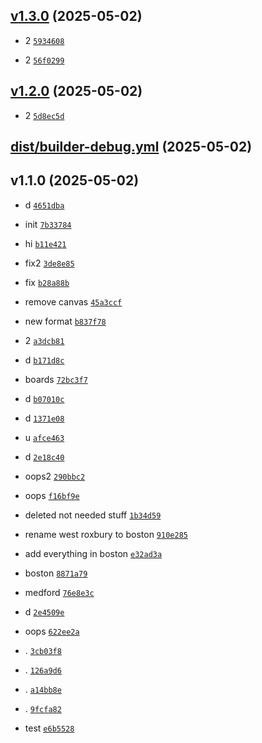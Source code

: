 ## [v1.3.0](https://github.com/Norviah/testing/compare/v1.2.0...v1.3.0) (2025-05-02)

- 2 <code>[5934608](https://github.com/Norviah/testing/commit/5934608e5bdf8422973ebe725cfa0ce328790527)</code>

- 2 <code>[56f0299](https://github.com/Norviah/testing/commit/56f0299c2dcdf9669f87fc301a51c5b916a0784f)</code>

## [v1.2.0](https://github.com/Norviah/testing/compare/dist/builder-debug.yml...v1.2.0) (2025-05-02)

- 2 <code>[5d8ec5d](https://github.com/Norviah/testing/commit/5d8ec5d3c2e8af6d273f51aa61fe02d892b5d9be)</code>

## [dist/builder-debug.yml](https://github.com/Norviah/testing/compare/v1.1.0...dist/builder-debug.yml) (2025-05-02)

## v1.1.0 (2025-05-02)

- d <code>[4651dba](https://github.com/Norviah/testing/commit/4651dba3fc2bfeb13f7d9d8964d1f2936297d421)</code>

- init <code>[7b33784](https://github.com/Norviah/testing/commit/7b33784cee5c59a7cbfaa32ab1643dec01944d27)</code>

- hi <code>[b11e421](https://github.com/Norviah/testing/commit/b11e421e92ded154d85070e16ad066798daf1867)</code>

- fix2 <code>[3de8e85](https://github.com/Norviah/testing/commit/3de8e85a116957f64df9b622bd4e3d0f97a62a03)</code>

- fix <code>[b28a88b](https://github.com/Norviah/testing/commit/b28a88b91ad841c59b16431195341bdbee7748e1)</code>

- remove canvas <code>[45a3ccf](https://github.com/Norviah/testing/commit/45a3ccfe00dd9c417efb7e4bb6120a8e939fa818)</code>

- new format <code>[b837f78](https://github.com/Norviah/testing/commit/b837f7875b4b53f3e52ea66dc9a9d23f128a9465)</code>

- 2 <code>[a3dcb81](https://github.com/Norviah/testing/commit/a3dcb818a041c341bbd7c3ffb65244b103f772b6)</code>

- d <code>[b171d8c](https://github.com/Norviah/testing/commit/b171d8c0856dbd5ec806139ecb37b505f511739b)</code>

- boards <code>[72bc3f7](https://github.com/Norviah/testing/commit/72bc3f7e3a2f53355556ab425b18761005bb80d8)</code>

- d <code>[b07010c](https://github.com/Norviah/testing/commit/b07010c004e6e8a5e449fad2533e8e9fd89ca44d)</code>

- d <code>[1371e08](https://github.com/Norviah/testing/commit/1371e08aeebb5a6634a1594dd50bd48d2ac60e06)</code>

- u <code>[afce463](https://github.com/Norviah/testing/commit/afce4634d7c2268bf49356394004b249fe91cde2)</code>

- d <code>[2e18c40](https://github.com/Norviah/testing/commit/2e18c4099d7ddba99ebcede02a4abf8006199e48)</code>

- oops2 <code>[290bbc2](https://github.com/Norviah/testing/commit/290bbc2409eb84513d2d3feadc34e2d2572547aa)</code>

- oops <code>[f16bf9e](https://github.com/Norviah/testing/commit/f16bf9e56c957f81ef424f561d986f92b3542d38)</code>

- deleted not needed stuff <code>[1b34d59](https://github.com/Norviah/testing/commit/1b34d59c8ba278e1d69fbaa96c21e4b59d046070)</code>

- rename west roxbury to boston <code>[910e285](https://github.com/Norviah/testing/commit/910e285920b3d1217a274527c08e02a8953d2b9c)</code>

- add everything in boston <code>[e32ad3a](https://github.com/Norviah/testing/commit/e32ad3a9f55c4fa446dda9aa5c2e42c5e68aaf9c)</code>

- boston <code>[8871a79](https://github.com/Norviah/testing/commit/8871a79ce9a0f247bbd8b2ea73b07958868cac81)</code>

- medford <code>[76e8e3c](https://github.com/Norviah/testing/commit/76e8e3c1890d55ec0a5c22f026176e8a4f037591)</code>

- d <code>[2e4509e](https://github.com/Norviah/testing/commit/2e4509ebbc6018a8cfcfd7101709c0d74d67453c)</code>

- oops <code>[622ee2a](https://github.com/Norviah/testing/commit/622ee2acbbe8fe667126502a1d06c16539503b25)</code>

- . <code>[3cb03f8](https://github.com/Norviah/testing/commit/3cb03f8848ef4acdffbaed55959c280db0e965a0)</code>

- . <code>[126a9d6](https://github.com/Norviah/testing/commit/126a9d6f032a11f058e438fca646f9040fc90405)</code>

- . <code>[a14bb8e](https://github.com/Norviah/testing/commit/a14bb8efa7233a15a183ae6246655426809db3b2)</code>

- . <code>[9fcfa82](https://github.com/Norviah/testing/commit/9fcfa82072e93c5fba8fbf6131cc4cb982bfa191)</code>

- test <code>[e6b5528](https://github.com/Norviah/testing/commit/e6b552804905ba47e484159e17ec9473d006fb66)</code>